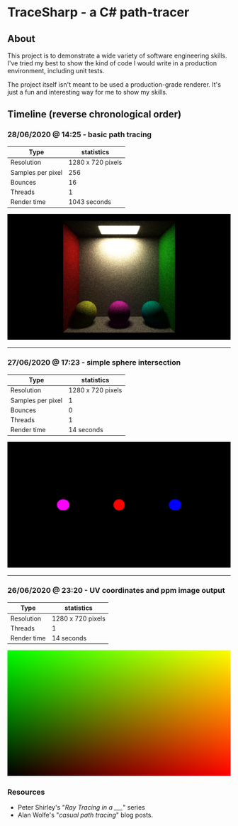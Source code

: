 # TraceSharp - a C# path-tracer
## About
This project is to demonstrate a wide variety of software engineering skills.
I've tried my best to show the kind of code I would write in a production environment, including unit tests.

The project itself isn't meant to be used a production-grade renderer. It's just a fun and interesting way for me to show my skills.

## Timeline (reverse chronological order)

### 28/06/2020 @ 14:25 - basic path tracing
Type | statistics
------------ | -------------
Resolution | 1280 x 720 pixels
Samples per pixel | 256
Bounces | 16
Threads | 1
Render time | 1043 seconds
![Basic path tracing](./Media/2_basic_path_tracing.png)

---

### 27/06/2020 @ 17:23 - simple sphere intersection
Type | statistics
------------ | -------------
Resolution | 1280 x 720 pixels
Samples per pixel | 1
Bounces | 0
Threads | 1
Render time | 14 seconds
![Sphere intersection](./Media/1_sphere_intersection.png)

---

### 26/06/2020 @ 23:20 - UV coordinates and ppm image output
Type | statistics
------------ | -------------
Resolution | 1280 x 720 pixels
Threads | 1
Render time | 14 seconds
![UV coordinates](./Media/0_uv_coordinates.png)

### Resources
- Peter Shirley's "*Ray Tracing in a ___*" series
- Alan Wolfe's "*casual path tracing*" blog posts.

